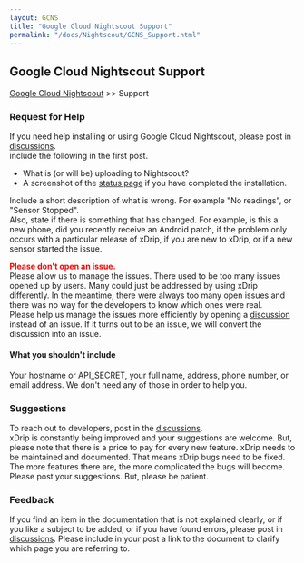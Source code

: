 ```yaml
---
layout: GCNS
title: "Google Cloud Nightscout Support"
permalink: "/docs/Nightscout/GCNS_Support.html"
---
```


## Google Cloud Nightscout Support
[Google Cloud Nightscout](./GoogleCloud.md) >> Support  
  
### Request for Help  
If you need help installing or using Google Cloud Nightscout, please post in [discussions](https://github.com/NightscoutFoundation/xDrip/discussions).  
include the following in the first post.  
- What is (or will be) uploading to Nightscout?
- A screenshot of the [status page](./Status.md) if you have completed the installation.  

Include a short description of what is wrong. For example "No readings", or "Sensor Stopped".  
Also, state if there is something that has changed. For example, is this a new phone, did you recently receive an Android patch, if the problem only occurs with a particular release of xDrip, if you are new to xDrip, or if a new sensor started the issue.  

**<span style="color:red">Please don't open an issue.</span>**  
Please allow us to manage the issues.  There used to be too many issues opened up by users.  Many could just be addressed by using xDrip differently.  In the meantime, there were always too many open issues and there was no way for the developers to know which ones were real.  
Please help us manage the issues more efficiently by opening a [discussion](https://github.com/NightscoutFoundation/xDrip/discussions) instead of an issue.  If it turns out to be an issue, we will convert the discussion into an issue.  
  
  
#### What you shouldn't include  
Your hostname or API_SECRET, your full name, address, phone number, or email address.  We don't need any of those in order to help you.  
  
  
### Suggestions 
To reach out to developers, post in the [discussions](https://github.com/NightscoutFoundation/xDrip/discussions).  
xDrip is constantly being improved and your suggestions are welcome.  But, please note that there is a price to pay for every new feature.  xDrip needs to be maintained and documented.  That means xDrip bugs need to be fixed.  The more features there are, the more complicated the bugs will become.  
Please post your suggestions.  But, please be patient.  
  
  
### Feedback  
If you find an item in the documentation that is not explained clearly, or if you like a subject to be added, or if you have found errors, please post in [discussions](https://github.com/NightscoutFoundation/xDrip/discussions).  Please include in your post a link to the document to clarify which page you are referring to.  
